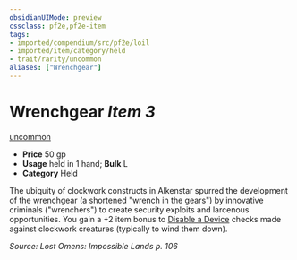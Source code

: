 ```yaml
---
obsidianUIMode: preview
cssclass: pf2e,pf2e-item
tags:
- imported/compendium/src/pf2e/loil
- imported/item/category/held
- trait/rarity/uncommon
aliases: ["Wrenchgear"]
---
```

# Wrenchgear *Item 3*  
[uncommon](uncommon.md)  

- **Price** 50 gp
- **Usage** held in 1 hand; **Bulk** L
- **Category** Held

The ubiquity of clockwork constructs in Alkenstar spurred the development of the wrenchgear (a shortened "wrench in the gears") by innovative criminals ("wrenchers") to create security exploits and larcenous opportunities. You gain a +2 item bonus to [Disable a Device](disable-a-device.md) checks made against clockwork creatures (typically to wind them down).

*Source: Lost Omens: Impossible Lands p. 106*